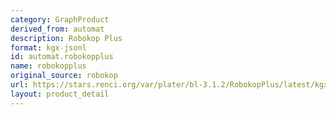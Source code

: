 ```yaml
---
category: GraphProduct
derived_from: automat
description: Robokop Plus
format: kgx-jsonl
id: automat.robokopplus
name: robokopplus
original_source: robokop
url: https://stars.renci.org/var/plater/bl-3.1.2/RobokopPlus/latest/kgx_files
layout: product_detail
---
```

